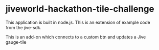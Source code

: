 jiveworld-hackathon-tile-challenge
==================================
This application is built in node.js. This is an extension of example code from the jive-sdk.

This is an add-on which connects to a custom btn and updates a Jive gauge-tile
